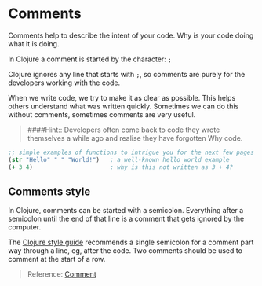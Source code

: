 # Comments

Comments help to describe the intent of your code.  Why is your code doing what it is doing.

In Clojure a comment is started by the character: `;`

Clojure ignores any line that starts with `;`, so comments are purely for the developers working with the code.

When we write code, we try to make it as clear as possible.  This helps others understand what was written quickly.  Sometimes we can do this without comments, sometimes comments are very useful.

> ####Hint::
> Developers often come back to code they wrote themselves a while ago and realise they have forgotten Why code.



```clojure
;; simple examples of functions to intrigue you for the next few pages
(str "Hello" " " "World!")   ; a well-known hello world example
(+ 3 4)                      ; why is this not written as 3 + 4?
```

## Comments style

In Clojure, comments can be started with a semicolon. Everything after a semicolon until the end of that line is a comment that gets ignored by the computer.

The [Clojure style guide](https://github.com/bbatsov/clojure-style-guide) recommends a single semicolon for a comment part way through a line, eg, after the code.  Two comments should be used to comment at the start of a row.

> Reference: [Comment](http://clojurebridge.github.io/community-docs/docs/clojure/comment/)
